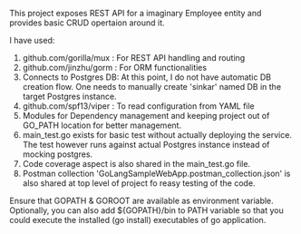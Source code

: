 This project exposes REST API for a imaginary Employee entity and provides basic CRUD opertaion around it.

I have used:
1) github.com/gorilla/mux : For REST API handling and routing
2) github.com/jinzhu/gorm : For ORM functionalities
3) Connects to Postgres DB: At this point, I do not have automatic DB  creation flow. One needs to manually create 'sinkar' named DB in the target Postgres instance.
4) github.com/spf13/viper : To read configuration from YAML file
5) Modules for Dependency management and keeping project out of GO_PATH location for better management.
6) main_test.go exists for basic test without actually deploying the service. The test however runs against actual Postgres instance instead of mocking postgres.
7) Code coverage aspect is also shared in the main_test.go file.
8) Postman collection 'GoLangSampleWebApp.postman_collection.json' is also shared at top level of project fo reasy testing of the code.


Ensure that GOPATH & GOROOT are available as environment variable. Optionally, you can also add ${GOPATH}/bin to PATH variable so that you could execute
the installed (go install) executables of go application.